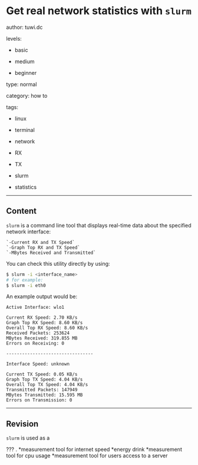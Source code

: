 # Get real network statistics with `slurm`
author: tuwi.dc

levels:

  - basic

  - medium

  - beginner

type: normal

category: how to

tags:

  - linux

  - terminal

  - network

  - RX

  - TX

  - slurm

  - statistics

---
## Content

`slurm` is a command line tool that displays real-time data 
about the specified network interface:

    `-Current RX and TX Speed`
    `-Graph Top RX and TX Speed` 
    `-MBytes Received and Transmitted` 

You can check this utility directly by using: 

```bash
$ slurm -i <interface_name>
# for example:
$ slurm -i eth0
```

An example output would be:
```
Active Interface: wlo1   

Current RX Speed: 2.70 KB/s
Graph Top RX Speed: 8.60 KB/s  
Overall Top RX Speed: 8.60 KB/s   
Received Packets: 253624     
MBytes Received: 319.855 MB 
Errors on Receiving: 0 

---------------------------------

Interface Speed: unknown

Current TX Speed: 0.05 KB/s
Graph Top TX Speed: 4.04 KB/s     
Overall Top TX Speed: 4.04 KB/s
Transmitted Packets: 147949
MBytes Transmitted: 15.595 MB
Errors on Transmission: 0  
```

---
## Revision

`slurm` is used as a 

??? .
*measurement tool for internet speed
*energy drink 
*measurement tool for cpu usage
*measurement tool for users access to a server